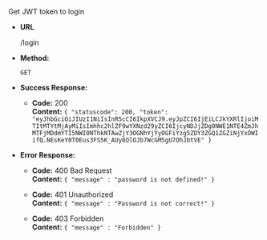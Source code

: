 Get JWT token to login
  
* **URL**

  /login

* **Method:**
 
  `GET`

* **Success Response:**

  * **Code:** 200 <br />
    **Content:** `
{
  "statuscode": 200,
  "token": "eyJhbGciOiJIUzI1NiIsInR5cCI6IkpXVCJ9.eyJpZCI6IjEiLCJkYXRlIjoiMTItMTYtMjAyMiIsImhhc2hlZF9wYXNzd29yZCI6IjcyNDJjZDg0NWE1NTE4ZmJhMTFjMDdmYTI5NWI0NThkNTAwZjY3OGNhYjYyOGFiYzg5ZDY3ZGQ1ZGZiNjYxOWIifQ.NEsKeY0T0Eus3FS5K_AUy8OlOJb7WcGM5gU7OhJbtVE"
}
    `
 
* **Error Response:**
  * **Code:** 400 Bad Request <br />
    **Content:** `{ "message" : "password is not defined!" }`
    
  * **Code:** 401 Unauthorized <br />
    **Content:** `{ "message" : "Password is not correct!" }`
    
  * **Code:** 403 Forbidden <br />
    **Content:** `{ "message" : "Forbidden" }`

